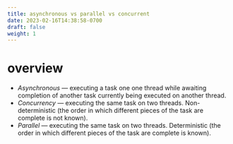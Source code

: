 ```yaml
---
title: asynchronous vs parallel vs concurrent
date: 2023-02-16T14:38:58-0700
draft: false
weight: 1
---
```


# overview
- *Asynchronous* — executing a task one one thread while awaiting completion of another task currently being executed on another thread.
- *Concurrency* — executing the same task on two threads. Non-deterministic (the order in which different pieces of the task are complete is not known).
- *Parallel* — executing the same task on two threads. Deterministic (the order in which different pieces of the task are complete is known).
